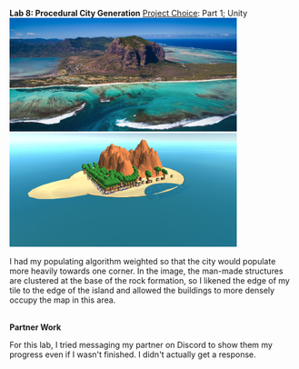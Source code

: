 <b>Lab 8: Procedural City Generation</b>
<u>Project Choice</u>: Part 1; Unity
<br>
<img src="source.png" width="400px" height="200px">
<img src="island.png" width="400px" height="200px">
<br>
<p> I had my populating algorithm weighted so that the city would populate more heavily towards one corner. In the image, the man-made structures are clustered at the base of the rock formation, so I likened the edge of my tile to the edge of the island and allowed the buildings to more densely occupy the map in this area.
</p>
<br>
<b>Partner Work</b>
<br>
<p>For this lab, I tried messaging my partner on Discord to show them my progress even if I wasn't finished. I didn't actually get a response.</p>

